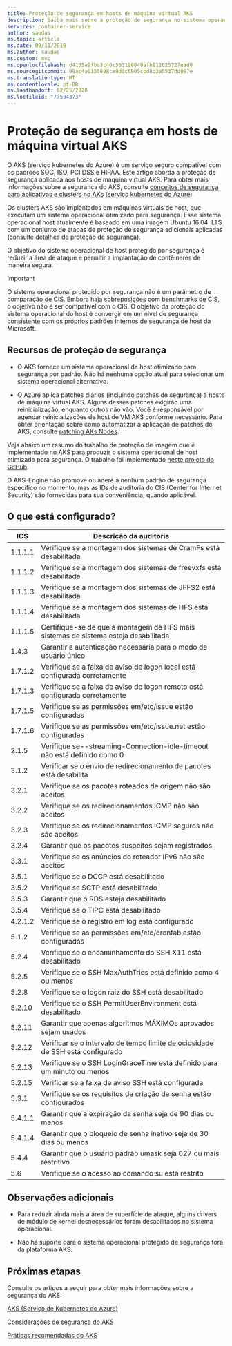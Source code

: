 ```yaml
---
title: Proteção de segurança em hosts de máquina virtual AKS
description: Saiba mais sobre a proteção de segurança no sistema operacional host de VM AKS
services: container-service
author: saudas
ms.topic: article
ms.date: 09/11/2019
ms.author: saudas
ms.custom: mvc
ms.openlocfilehash: d4105a9fba3c40c563198040afb811625727ead0
ms.sourcegitcommit: 99ac4a0150898ce9d3c6905cbd8b3a5537dd097e
ms.translationtype: MT
ms.contentlocale: pt-BR
ms.lasthandoff: 02/25/2020
ms.locfileid: "77594373"
---
```

# <a name="security-hardening-in-aks-virtual-machine-hosts"></a>Proteção de segurança em hosts de máquina virtual AKS 

O AKS (serviço kubernetes do Azure) é um serviço seguro compatível com os padrões SOC, ISO, PCI DSS e HIPAA. Este artigo aborda a proteção de segurança aplicada aos hosts de máquina virtual AKS. Para obter mais informações sobre a segurança do AKS, consulte [conceitos de segurança para aplicativos e clusters no AKs (serviço kubernetes do Azure)](https://docs.microsoft.com/azure/aks/concepts-security).

Os clusters AKS são implantados em máquinas virtuais de host, que executam um sistema operacional otimizado para segurança. Esse sistema operacional host atualmente é baseado em uma imagem Ubuntu 16.04. LTS com um conjunto de etapas de proteção de segurança adicionais aplicadas (consulte detalhes de proteção de segurança).   

O objetivo do sistema operacional de host protegido por segurança é reduzir a área de ataque e permitir a implantação de contêineres de maneira segura. 

> [!Important]
> O sistema operacional protegido por segurança não é um parâmetro de comparação de CIS. Embora haja sobreposições com benchmarks de CIS, o objetivo não é ser compatível com o CIS. O objetivo da proteção do sistema operacional do host é convergir em um nível de segurança consistente com os próprios padrões internos de segurança de host da Microsoft. 

## <a name="security-hardening-features"></a>Recursos de proteção de segurança 

* O AKS fornece um sistema operacional de host otimizado para segurança por padrão. Não há nenhuma opção atual para selecionar um sistema operacional alternativo. 

* O Azure aplica patches diários (incluindo patches de segurança) a hosts de máquina virtual AKS. Alguns desses patches exigirão uma reinicialização, enquanto outros não vão. Você é responsável por agendar reinicializações de host de VM AKS conforme necessário. Para obter orientação sobre como automatizar a aplicação de patches do AKS, consulte [patching AKs Nodes](https://docs.microsoft.com/azure/aks/node-updates-kured).

Veja abaixo um resumo do trabalho de proteção de imagem que é implementado no AKS para produzir o sistema operacional de host otimizado para segurança. O trabalho foi implementado [neste projeto do GitHub](https://github.com/Azure/aks-engine/projects/7).  

O AKS-Engine não promove ou adere a nenhum padrão de segurança específico no momento, mas as IDs de auditoria do CIS (Center for Internet Security) são fornecidas para sua conveniência, quando aplicável. 

## <a name="whats-configured"></a>O que está configurado?

| ICS  | Descrição da auditoria| 
|---|---|
| 1.1.1.1 |Verifique se a montagem dos sistemas de CramFs está desabilitada|
| 1.1.1.2 |Verifique se a montagem dos sistemas de freevxfs está desabilitada|
| 1.1.1.3 |Verifique se a montagem dos sistemas de JFFS2 está desabilitada|
| 1.1.1.4 |Verifique se a montagem dos sistemas de HFS está desabilitada|
| 1.1.1.5 |Certifique-se de que a montagem de HFS mais sistemas de sistema esteja desabilitada|
|1.4.3 |Garantir a autenticação necessária para o modo de usuário único |
|1.7.1.2 |Verifique se a faixa de aviso de logon local está configurada corretamente |
|1.7.1.3 |Verifique se a faixa de aviso de logon remoto está configurada corretamente |
|1.7.1.5 |Verifique se as permissões em/etc/issue estão configuradas |
|1.7.1.6 |Verifique se as permissões em/etc/issue.net estão configuradas |
|2.1.5 |Verifique se--streaming-Connection-idle-timeout não está definido como 0 |
|3.1.2 |Verificar se o envio de redirecionamento de pacotes está desabilita |
|3.2.1 |Verifique se os pacotes roteados de origem não são aceitos |
|3.2.2 |Verifique se os redirecionamentos ICMP não são aceitos |
|3.2.3 |Verifique se os redirecionamentos ICMP seguros não são aceitos |
|3.2.4 |Garantir que os pacotes suspeitos sejam registrados |
|3.3.1 |Verifique se os anúncios do roteador IPv6 não são aceitos |
|3.5.1 |Verifique se o DCCP está desabilitado |
|3.5.2 |Verifique se SCTP está desabilitado |
|3.5.3 |Garantir que o RDS esteja desabilitado |
|3.5.4 |Verifique se o TIPC está desabilitado |
|4.2.1.2 |Verifique se o registro em log está configurado |
|5.1.2 |Verifique se as permissões em/etc/crontab estão configuradas |
|5.2.4 |Verifique se o encaminhamento do SSH X11 está desabilitado |
|5.2.5 |Verifique se o SSH MaxAuthTries está definido como 4 ou menos |
|5.2.8 |Verifique se o logon raiz do SSH está desabilitado |
|5.2.10 |Verifique se o SSH PermitUserEnvironment está desabilitado |
|5.2.11 |Garantir que apenas algoritmos MÁXIMOs aprovados sejam usados |
|5.2.12 |Verificar se o intervalo de tempo limite de ociosidade de SSH está configurado |
|5.2.13 |Verifique se o SSH LoginGraceTime está definido para um minuto ou menos |
|5.2.15 |Verificar se a faixa de aviso SSH está configurada |
|5.3.1 |Verifique se os requisitos de criação de senha estão configurados |
|5.4.1.1 |Garantir que a expiração da senha seja de 90 dias ou menos |
|5.4.1.4 |Garantir que o bloqueio de senha inativo seja de 30 dias ou menos |
|5.4.4 |Garantir que o usuário padrão umask seja 027 ou mais restritivo |
|5.6 |Verifique se o acesso ao comando su está restrito|

## <a name="additional-notes"></a>Observações adicionais
 
* Para reduzir ainda mais a área de superfície de ataque, alguns drivers de módulo de kernel desnecessários foram desabilitados no sistema operacional. 

* Não há suporte para o sistema operacional protegido de segurança fora da plataforma AKS. 

## <a name="next-steps"></a>Próximas etapas  

Consulte os artigos a seguir para obter mais informações sobre a segurança do AKS: 

[AKS (Serviço de Kubernetes do Azure)](https://docs.microsoft.com/azure/aks/intro-kubernetes)

[Considerações de segurança do AKS](https://docs.microsoft.com/azure/aks/concepts-security)

[Práticas recomendadas do AKS](https://docs.microsoft.com/azure/aks/best-practices)
